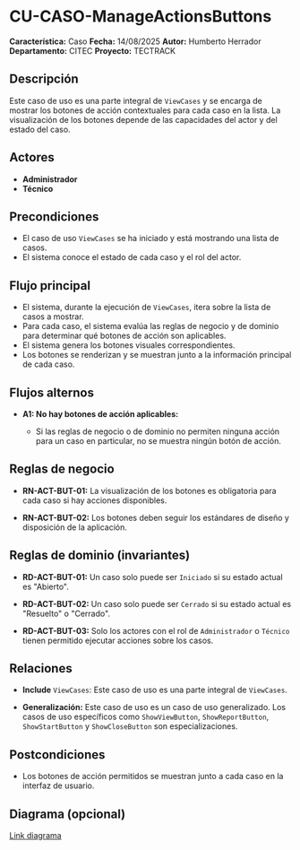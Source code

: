 
# CU-CASO-ManageActionsButtons

**Característica:** Caso 
**Fecha:** 14/08/2025
**Autor:** Humberto Herrador
**Departamento:** CITEC
**Proyecto:** TECTRACK


## Descripción
Este caso de uso es una parte integral de `ViewCases` y se encarga de mostrar los botones de acción contextuales para cada caso en la lista. La visualización de los botones depende de las capacidades del actor y del estado del caso.

## Actores
-   **Administrador**
-   **Técnico**

## Precondiciones
-   El caso de uso `ViewCases` se ha iniciado y está mostrando una lista de casos.
-   El sistema conoce el estado de cada caso y el rol del actor.

## Flujo principal
-   El sistema, durante la ejecución de `ViewCases`, itera sobre la lista de casos a mostrar.
-   Para cada caso, el sistema evalúa las reglas de negocio y de dominio para determinar qué botones de acción son aplicables.
-   El sistema genera los botones visuales correspondientes.
-   Los botones se renderizan y se muestran junto a la información principal de cada caso.

## Flujos alternos
- **A1: No hay botones de acción aplicables:**

	-   Si las reglas de negocio o de dominio no permiten ninguna acción para un caso en particular, no se muestra ningún botón de acción.

## Reglas de negocio
-   **RN-ACT-BUT-01:** La visualización de los botones es obligatoria para cada caso si hay acciones disponibles.
    
-   **RN-ACT-BUT-02:** Los botones deben seguir los estándares de diseño y disposición de la aplicación.
## Reglas de dominio (invariantes)
-   **RD-ACT-BUT-01:** Un caso solo puede ser `Iniciado` si su estado actual es "Abierto".
    
-   **RD-ACT-BUT-02:** Un caso solo puede ser `Cerrado` si su estado actual es "Resuelto" o "Cerrado".
    
-   **RD-ACT-BUT-03:** Solo los actores con el rol de `Administrador` o `Técnico` tienen permitido ejecutar acciones sobre los casos.

## Relaciones
-   **Include** `ViewCases`: Este caso de uso es una parte integral de `ViewCases`.
    
-   **Generalización:** Este caso de uso es un caso de uso generalizado. Los casos de uso específicos como `ShowViewButton`, `ShowReportButton`, `ShowStartButton` y `ShowCloseButton` son especializaciones.

## Postcondiciones
- Los botones de acción permitidos se muestran junto a cada caso en la interfaz de usuario.

## Diagrama (opcional)
[Link diagrama](https://app.diagrams.net/#Hgrupotecun-citec-wbeto/portal-tectrack-vite/use-case-diagram/docs/casos-uso/caso/CU-CASO.drawio#%7B%22pageId%22:%2258KHKjolmZH9Jl-Zs60m%22%7D)
<!--stackedit_data:
eyJoaXN0b3J5IjpbLTE5Mjg3NzY3MV19
-->